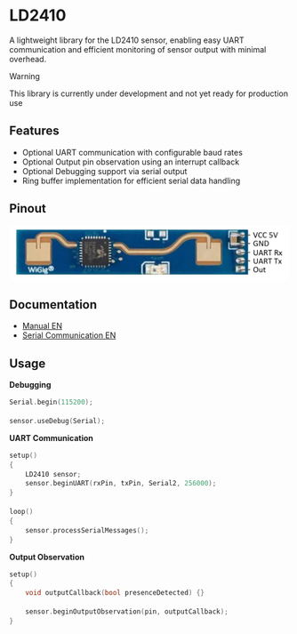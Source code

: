 # LD2410
A lightweight library for the LD2410 sensor, enabling easy UART communication and efficient monitoring of sensor output with minimal overhead.

> [!WARNING]  
> This library is currently under development and not yet ready for production use

## Features

- Optional UART communication with configurable baud rates
- Optional Output pin observation using an interrupt callback
- Optional Debugging support via serial output
- Ring buffer implementation for efficient serial data handling

## Pinout
![ld2410_pinout.png](/readme/ld2410_pinout.png)

## Documentation

- [Manual EN](docu/Manual.pdf)
- [Serial Communication EN](docu/Serial%20Communication.pdf)

## Usage

**Debugging**  
```cpp
Serial.begin(115200);

sensor.useDebug(Serial);
```

**UART Communication**  
```cpp
setup() 
{
    LD2410 sensor;
    sensor.beginUART(rxPin, txPin, Serial2, 256000); 
}

loop() 
{
    sensor.processSerialMessages();
}
```

**Output Observation**  
```cpp
setup() 
{
    void outputCallback(bool presenceDetected) {}

    sensor.beginOutputObservation(pin, outputCallback);
}
```
